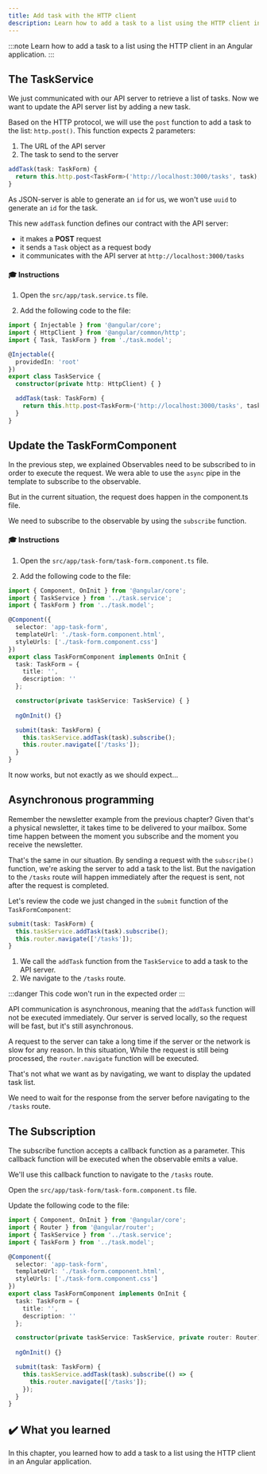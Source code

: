 ```yaml
---
title: Add task with the HTTP client
description: Learn how to add a task to a list using the HTTP client in an Angular application.
---
```


:::note
Learn how to add a task to a list using the HTTP client in an Angular application.
:::

## The TaskService

We just communicated with our API server to retrieve a list of tasks.
Now we want to update the API server list by adding a new task.

Based on the HTTP protocol, we will use the `post` function to add a task to the list: `http.post()`.
This function expects 2 parameters:

1. The URL of the API server
2. The task to send to the server

```typescript
addTask(task: TaskForm) {
  return this.http.post<TaskForm>('http://localhost:3000/tasks', task);
}
```

As JSON-server is able to generate an `id` for us, we won't use `uuid` to generate an `id` for the task.

This new `addTask` function defines our contract with the API server:

- it makes a **POST** request
- it sends a `Task` object as a request body
- it communicates with the API server at `http://localhost:3000/tasks`

#### 🎓 Instructions

1. Open the `src/app/task.service.ts` file.

2. Add the following code to the file:

```typescript
import { Injectable } from '@angular/core';
import { HttpClient } from '@angular/common/http';
import { Task, TaskForm } from './task.model';

@Injectable({
  providedIn: 'root'
})
export class TaskService {
  constructor(private http: HttpClient) { }

  addTask(task: TaskForm) {
    return this.http.post<TaskForm>('http://localhost:3000/tasks', task);
  }
}
```

## Update the TaskFormComponent

In the previous step, we explained Observables need to be subscribed to in order to execute the request.
We wera able to use the `async` pipe in the template to subscribe to the observable.

But in the current situation, the request does happen in the component.ts file.

We need to subscribe to the observable by using the `subscribe` function.

#### 🎓 Instructions

1. Open the `src/app/task-form/task-form.component.ts` file.

2. Add the following code to the file:

```typescript
import { Component, OnInit } from '@angular/core';
import { TaskService } from '../task.service';
import { TaskForm } from '../task.model';

@Component({
  selector: 'app-task-form',
  templateUrl: './task-form.component.html',
  styleUrls: ['./task-form.component.css']
})
export class TaskFormComponent implements OnInit {
  task: TaskForm = {
    title: '',
    description: ''
  };

  constructor(private taskService: TaskService) { }
  
  ngOnInit() {}  

  submit(task: TaskForm) {
    this.taskService.addTask(task).subscribe();
    this.router.navigate(['/tasks']);
  }
}
```

It now works, but not exactly as we should expect...


## Asynchronous programming

Remember the newsletter example from the previous chapter?
Given that's a physical newsletter, it takes time to be delivered to your mailbox.
Some time happen between the moment you subscribe and the moment you receive the newsletter.

That's the same in our situation.
By sending a request with the `subscribe()` function, we're asking the server to add a task to the list.
But the navigation to the `/tasks` route will happen immediately after the request is sent, not after the request is completed.

Let's review the code we just changed in the `submit` function of the `TaskFormComponent`:

```typescript
submit(task: TaskForm) {
  this.taskService.addTask(task).subscribe();
  this.router.navigate(['/tasks']);
}
```

1. We call the `addTask` function from the `TaskService` to add a task to the API server.
2. We navigate to the `/tasks` route.

:::danger
This code won't run in the expected order
:::

API communication is asynchronous, meaning that the `addTask` function will not be executed immediately.
Our server is served locally, so the request will be fast, but it's still asynchronous.

A request to the server can take a long time if the server or the network is slow for any reason.
In this situation, While the request is still being processed, the `router.navigate` function will be executed.

That's not what we want as by navigating, we want to display the updated task list.

We need to wait for the response from the server before navigating to the `/tasks` route.

## The Subscription

The subscribe function accepts a callback function as a parameter.
This callback function will be executed when the observable emits a value.

We'll use this callback function to navigate to the `/tasks` route.

Open the `src/app/task-form/task-form.component.ts` file.

Update the following code to the file:

```typescript ins={"Update the submit function": 10-13}
import { Component, OnInit } from '@angular/core';
import { Router } from '@angular/router';
import { TaskService } from '../task.service';
import { TaskForm } from '../task.model';

@Component({
  selector: 'app-task-form',
  templateUrl: './task-form.component.html',
  styleUrls: ['./task-form.component.css']
})
export class TaskFormComponent implements OnInit {
  task: TaskForm = {
    title: '',
    description: ''
  };

  constructor(private taskService: TaskService, private router: Router) { }
    
  ngOnInit() {}     

  submit(task: TaskForm) {
    this.taskService.addTask(task).subscribe(() => {
      this.router.navigate(['/tasks']);
    });
  }
}
```

## ✔️ What you learned

In this chapter, you learned how to add a task to a list using the HTTP client in an Angular application.

